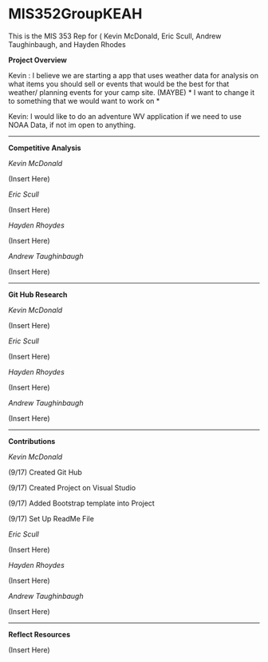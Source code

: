 # MIS352GroupKEAH
This is the MIS 353 Rep for ( Kevin McDonald, Eric Scull, Andrew Taughinbaugh, and Hayden Rhodes

**Project Overview**

Kevin : I believe we are starting a app that uses weather data for analysis on what items you should sell or events that would be the best for that weather/ planning events for your camp site. (MAYBE) * I want to change it to something that we would want to work on *

Kevin: I would like to do an adventure WV application if we need to use NOAA Data, if not im open to anything.


********************************************************************************************************************************************************************


**Competitive Analysis**

*Kevin McDonald*

(Insert Here)

*Eric Scull*

(Insert Here)

*Hayden Rhoydes*

(Insert Here)

*Andrew Taughinbaugh*

(Insert Here)


********************************************************************************************************************************************************************

**Git Hub Research**

*Kevin McDonald*

(Insert Here)

*Eric Scull*

(Insert Here)

*Hayden Rhoydes*

(Insert Here)

*Andrew Taughinbaugh*

(Insert Here)


********************************************************************************************************************************************************************

**Contributions**

*Kevin McDonald*

(9/17) Created Git Hub 

(9/17) Created Project on Visual Studio 

(9/17) Added Bootstrap template into Project 

(9/17) Set Up ReadMe File


*Eric Scull*

(Insert Here)


*Hayden Rhoydes*

(Insert Here)


*Andrew Taughinbaugh*

(Insert Here)


********************************************************************************************************************************************************************

**Reflect Resources**

(Insert Here)

